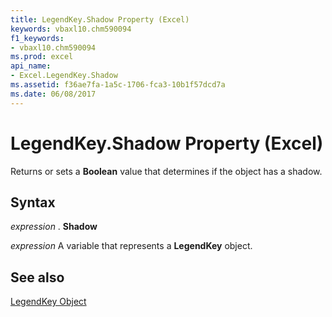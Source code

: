 ```yaml
---
title: LegendKey.Shadow Property (Excel)
keywords: vbaxl10.chm590094
f1_keywords:
- vbaxl10.chm590094
ms.prod: excel
api_name:
- Excel.LegendKey.Shadow
ms.assetid: f36ae7fa-1a5c-1706-fca3-10b1f57dcd7a
ms.date: 06/08/2017
---
```



# LegendKey.Shadow Property (Excel)

Returns or sets a  **Boolean** value that determines if the object has a shadow.


## Syntax

 _expression_ . **Shadow**

 _expression_ A variable that represents a **LegendKey** object.


## See also


[LegendKey Object](Excel.LegendKey(objec).md)

